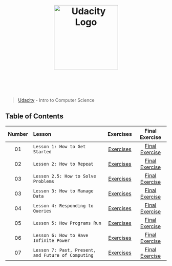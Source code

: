 <h1 align="center">
	<br>
	<img width="200" src="https://upload.wikimedia.org/wikipedia/commons/f/fd/Udacity_Logo.svg" alt="Udacity Logo">
	<br>
	<br>
	<br>
</h1>

> [Udacity](https://www.udacity.com/courses/cs101) - Intro to Computer Science

## Table of Contents
 
| Number | Lesson | Exercises | Final Exercise
| :---: | :--- | :---: | :---: |
| 01 | `Lesson 1: How to Get Started` | [Exercises](exercises/lesson1-how-to-get-started/) | [Final Exercise](exercises/lesson1-how-to-get-started/exercises-in-class/final-exercise.py)
| 02 | `Lesson 2: How to Repeat` | [Exercises](exercises/lesson2-how-to-repeat/) | [Final Exercise](exercises/lesson2-how-to-repeat/exercises-in-class/final-exercise.py)
| 03 | `Lesson 2.5: How to Solve Problems` | [Exercises](exercises/lesson2.5-how-to-solve-problems/) | [Final Exercise]() |
| 03 | `Lesson 3: How to Manage Data` | [Exercises](exercises/) | [Final Exercise]()
| 04 | `Lesson 4: Responding to Queries` | [Exercises](exercises/) | [Final Exercise]()
| 05 | `Lesson 5: How Programs Run` | [Exercises](exercises/) | [Final Exercise]()
| 06 | `Lesson 6: How to Have Infinite Power` | [Exercises](exercises/) | [Final Exercise]()
| 07 | `Lesson 7: Past, Present, and Future of Computing` | [Exercises](exercises/) | [Final Exercise]()